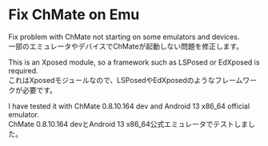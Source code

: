 # Fix ChMate on Emu

Fix problem with ChMate not starting on some emulators and devices.  
一部のエミュレータやデバイスでChMateが起動しない問題を修正します。

This is an Xposed module, so a framework such as LSPosed or EdXposed is required.  
これはXposedモジュールなので、LSPosedやEdXposedのようなフレームワークが必要です。

I have tested it with ChMate 0.8.10.164 dev and Android 13 x86_64 official emulator.  
ChMate 0.8.10.164 devとAndroid 13 x86_64公式エミュレータでテストしました。
